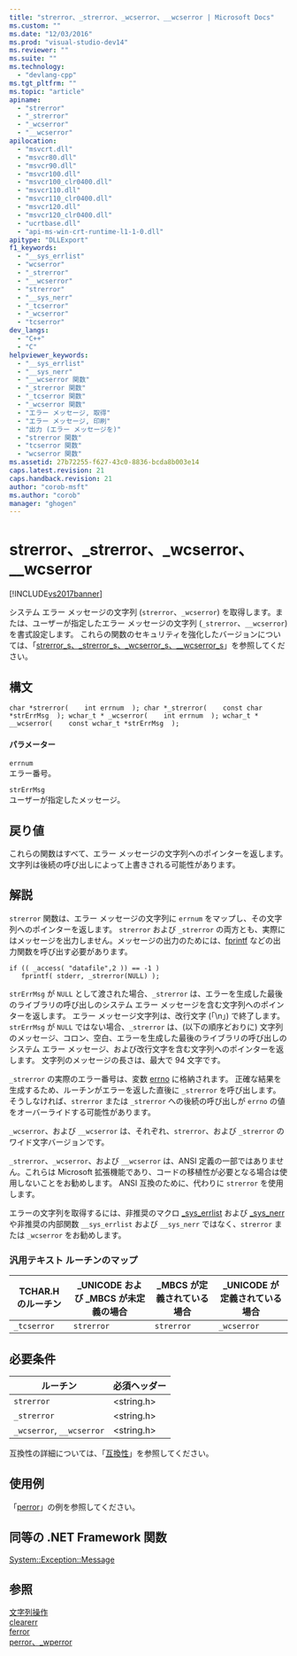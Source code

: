 ```yaml
---
title: "strerror、_strerror、_wcserror、__wcserror | Microsoft Docs"
ms.custom: ""
ms.date: "12/03/2016"
ms.prod: "visual-studio-dev14"
ms.reviewer: ""
ms.suite: ""
ms.technology: 
  - "devlang-cpp"
ms.tgt_pltfrm: ""
ms.topic: "article"
apiname: 
  - "strerror"
  - "_strerror"
  - "_wcserror"
  - "__wcserror"
apilocation: 
  - "msvcrt.dll"
  - "msvcr80.dll"
  - "msvcr90.dll"
  - "msvcr100.dll"
  - "msvcr100_clr0400.dll"
  - "msvcr110.dll"
  - "msvcr110_clr0400.dll"
  - "msvcr120.dll"
  - "msvcr120_clr0400.dll"
  - "ucrtbase.dll"
  - "api-ms-win-crt-runtime-l1-1-0.dll"
apitype: "DLLExport"
f1_keywords: 
  - "__sys_errlist"
  - "wcserror"
  - "_strerror"
  - "__wcserror"
  - "strerror"
  - "__sys_nerr"
  - "_tcserror"
  - "_wcserror"
  - "tcserror"
dev_langs: 
  - "C++"
  - "C"
helpviewer_keywords: 
  - "__sys_errlist"
  - "__sys_nerr"
  - "__wcserror 関数"
  - "_strerror 関数"
  - "_tcserror 関数"
  - "_wcserror 関数"
  - "エラー メッセージ, 取得"
  - "エラー メッセージ, 印刷"
  - "出力 (エラー メッセージを)"
  - "strerror 関数"
  - "tcserror 関数"
  - "wcserror 関数"
ms.assetid: 27b72255-f627-43c0-8836-bcda8b003e14
caps.latest.revision: 21
caps.handback.revision: 21
author: "corob-msft"
ms.author: "corob"
manager: "ghogen"
---
```

# strerror、_strerror、_wcserror、__wcserror
[!INCLUDE[vs2017banner](../../assembler/inline/includes/vs2017banner.md)]

システム エラー メッセージの文字列 \(`strerror`、`_wcserror`\) を取得します。または、ユーザーが指定したエラー メッセージの文字列 \(`_strerror`、`__wcserror`\) を書式設定します。  これらの関数のセキュリティを強化したバージョンについては、「[strerror\_s、\_strerror\_s、\_wcserror\_s、\_\_wcserror\_s](../../c-runtime-library/reference/strerror-s-strerror-s-wcserror-s-wcserror-s.md)」を参照してください。  
  
## 構文  
  
```  
char *strerror(    int errnum  ); char *_strerror(    const char *strErrMsg  ); wchar_t * _wcserror(    int errnum  ); wchar_t * __wcserror(    const wchar_t *strErrMsg  );  
```  
  
#### パラメーター  
 `errnum`  
 エラー番号。  
  
 `strErrMsg`  
 ユーザーが指定したメッセージ。  
  
## 戻り値  
 これらの関数はすべて、エラー メッセージの文字列へのポインターを返します。  文字列は後続の呼び出しによって上書きされる可能性があります。  
  
## 解説  
 `strerror` 関数は、エラー メッセージの文字列に `errnum` をマップし、その文字列へのポインターを返します。  `strerror` および `_strerror` の両方とも、実際にはメッセージを出力しません。メッセージの出力のためには、[fprintf](../../c-runtime-library/reference/fprintf-fprintf-l-fwprintf-fwprintf-l.md) などの出力関数を呼び出す必要があります。  
  
```  
if (( _access( "datafile",2 )) == -1 )  
   fprintf( stderr, _strerror(NULL) );  
```  
  
 `strErrMsg` が `NULL` として渡された場合、`_strerror` は、エラーを生成した最後のライブラリの呼び出しのシステム エラー メッセージを含む文字列へのポインターを返します。  エラー メッセージ文字列は、改行文字 \(「\\n」\) で終了します。  `strErrMsg` が `NULL` ではない場合、`_strerror` は、\(以下の順序どおりに\) 文字列のメッセージ、コロン、空白、エラーを生成した最後のライブラリの呼び出しのシステム エラー メッセージ、および改行文字を含む文字列へのポインターを返します。  文字列のメッセージの長さは、最大で 94 文字です。  
  
 `_strerror` の実際のエラー番号は、変数 [errno](../Topic/errno,%20_doserrno,%20_sys_errlist,%20and%20_sys_nerr.md) に格納されます。  正確な結果を生成するため、ルーチンがエラーを返した直後に `_strerror` を呼び出します。  そうしなければ、`strerror` または `_strerror` への後続の呼び出しが `errno` の値をオーバーライドする可能性があります。  
  
 `_wcserror`、および `__wcserror` は、それぞれ、`strerror`、および `_strerror` のワイド文字バージョンです。  
  
 `_strerror`、`_wcserror`、および `__wcserror` は、ANSI 定義の一部ではありません。これらは Microsoft 拡張機能であり、コードの移植性が必要となる場合は使用しないことをお勧めします。  ANSI 互換のために、代わりに `strerror` を使用します。  
  
 エラーの文字列を取得するには、非推奨のマクロ [\_sys\_errlist](../Topic/errno,%20_doserrno,%20_sys_errlist,%20and%20_sys_nerr.md) および [\_sys\_nerr](../Topic/errno,%20_doserrno,%20_sys_errlist,%20and%20_sys_nerr.md) や非推奨の内部関数 `__sys_errlist` および `__sys_nerr` ではなく、`strerror` または `_wcserror` をお勧めします。  
  
### 汎用テキスト ルーチンのマップ  
  
|TCHAR.H のルーチン|\_UNICODE および \_MBCS が未定義の場合|\_MBCS が定義されている場合|\_UNICODE が定義されている場合|  
|-------------------|----------------------------------|-----------------------|--------------------------|  
|`_tcserror`|`strerror`|`strerror`|`_wcserror`|  
  
## 必要条件  
  
|ルーチン|必須ヘッダー|  
|----------|------------|  
|`strerror`|\<string.h\>|  
|`_strerror`|\<string.h\>|  
|`_wcserror`, `__wcserror`|\<string.h\>|  
  
 互換性の詳細については、「[互換性](../../c-runtime-library/compatibility.md)」を参照してください。  
  
## 使用例  
 「[perror](../../c-runtime-library/reference/perror-wperror.md)」の例を参照してください。  
  
## 同等の .NET Framework 関数  
 [System::Exception::Message](https://msdn.microsoft.com/en-us/library/system.exception.message.aspx)  
  
## 参照  
 [文字列操作](../../c-runtime-library/string-manipulation-crt.md)   
 [clearerr](../../c-runtime-library/reference/clearerr.md)   
 [ferror](../../c-runtime-library/reference/ferror.md)   
 [perror、\_wperror](../../c-runtime-library/reference/perror-wperror.md)